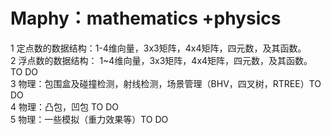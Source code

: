 # Maphy：mathematics +physics  
1 定点数的数据结构：1-4维向量，3x3矩阵，4x4矩阵，四元数，及其函数。  
2 浮点数的数据结构： 1~4维向量，3x3矩阵，4x4矩阵，四元数，及其函数。 TO DO  
3 物理：包围盒及碰撞检测，射线检测，场景管理（BHV，四叉树，RTREE）TO DO  
4 物理：凸包，凹包 TO DO  
5 物理：一些模拟（重力效果等）TO DO  


